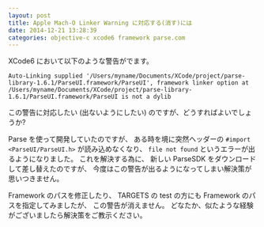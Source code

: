 ```yaml
---
layout: post
title: Apple Mach-O Linker Warning に対応する(消す)には
date: 2014-12-21 13:28:39
categories: objective-c xcode6 framework parse.com
---
```

<!-- {% raw %} -->
<p>XCode6 において以下のような警告がでます。</p>

<pre><code>Auto-Linking supplied '/Users/myname/Documents/XCode/project/parse-library-1.6.1/ParseUI.framework/ParseUI', framework linker option at /Users/myname/Documents/XCode/project/parse-library-1.6.1/ParseUI.framework/ParseUI is not a dylib
</code></pre>

<p>この警告に対応したい (出ないようにしたい) のですが、どうすればよいでしょうか?</p>

<p>Parse を使って開発していたのですが、
ある時を境に突然ヘッダーの <code>#import &lt;ParseUI/ParseUI.h&gt;</code> が読み込めなくなり、
<code>file not found</code> というエラーが出るようになりました。
これを解決する為に、
新しい ParseSDK をダウンロードして差し替えたのですが、
今度はこの警告が出るようになってしまい解決策が思いつきません。</p>

<p>Framework のパスを修正したり、
TARGETS の test の方にも Framework のパスを指定してみましたが、
この警告が消えません。
どなたか、似たような経験がございましたら解決策をご教示ください。</p>
<!-- {% endraw %} -->
